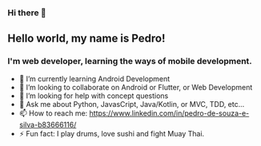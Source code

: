### Hi there 👋

<!--
**pedro-ss/pedro-ss** is a ✨ _special_ ✨ repository because its `README.md` (this file) appears on your GitHub profile.

-->
## Hello world, my name is Pedro!
### I'm web developer, learning the ways of mobile development.
- 🌱 I’m currently learning Android Development
- 👯 I’m looking to collaborate on Android or Flutter, or Web Development
- 🤔 I’m looking for help with concept questions
- 💬 Ask me about Python, JavasCript, Java/Kotlin, or MVC, TDD, etc...
- 📫 How to reach me: https://www.linkedin.com/in/pedro-de-souza-e-silva-b83666116/
- ⚡ Fun fact: I play drums, love sushi and fight Muay Thai.
